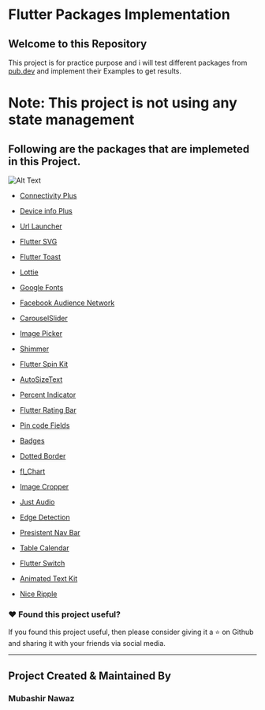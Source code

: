 # Flutter Packages Implementation



## Welcome to this Repository

This project is for practice purpose and i will test different packages from [pub.dev](https://pub.dev) and implement their Examples to get results.

# Note: This project is not using any state management 

## Following are the packages that are implemeted in this Project.

![Alt Text](https://media.giphy.com/media/qgQUggAC3Pfv687qPC/giphy.gif)

- [Connectivity Plus](https://github.com/itxmubi/Flutter-Packages-Implementation/tree/main/lib/Connectivity%20Plus)

- [Device info Plus](https://github.com/itxmubi/Flutter-Packages-Implementation/tree/main/lib/Device%20Info%20Plus)

- [Url Launcher](https://github.com/itxmubi/Flutter-Packages-Implementation/tree/main/lib/Url%20Launcher)

- [Flutter SVG](https://github.com/itxmubi/Flutter-Packages-Implementation/tree/main/lib/Flutter%20Svg)

- [Flutter Toast](https://github.com/itxmubi/Flutter-Packages-Implementation/tree/main/lib/Flutter%20Toast)

- [Lottie](https://github.com/itxmubi/Flutter-Packages-Implementation/tree/main/lib/Lottie)

- [Google Fonts](https://github.com/itxmubi/Flutter-Packages-Implementation/tree/main/lib/Google%20Fonts)

- [Facebook Audience Network](https://github.com/itxmubi/Flutter-Packages-Implementation/tree/main/lib/Facebook%20Audience%20Network) 

- [CarouselSlider](https://github.com/itxmubi/Flutter-Packages-Implementation/tree/main/lib/Carousel%20Slider) 

<!-- - [Google Mobile Ads](https://github.com/itxmubi/Flutter-Packages-Implementation/tree/main/lib/Google%20Native%Ads) -->

- [Image Picker](https://github.com/itxmubi/Flutter-Packages-Implementation/tree/main/lib/Image%Picker)

- [Shimmer](https://github.com/itxmubi/Flutter-Packages-Implementation/tree/main/lib/Shimmer)

- [Flutter Spin Kit](https://github.com/itxmubi/Flutter-Packages-Implementation/tree/main/lib/Flutter%20Spinkit)

- [AutoSizeText ](https://github.com/itxmubi/Flutter-Packages-Implementation/tree/main/lib/Auto%20Size%20Text)

- [Percent Indicator](https://github.com/itxmubi/Flutter-Packages-Implementation/tree/main/lib/Percent%20Indicator)

- [Flutter Rating Bar](https://github.com/itxmubi/Flutter-Packages-Implementation/tree/main/lib/Flutter%20Rating%20Bar)

- [Pin code Fields](https://github.com/itxmubi/Flutter-Packages-Implementation/tree/main/lib/Pin%20Code%20Fields)

- [Badges](https://github.com/itxmubi/Flutter-Packages-Implementation/tree/main/lib/Badges)

- [Dotted Border](https://github.com/itxmubi/Flutter-Packages-Implementation/tree/main/lib/Dotted%20Border)

- [fl_Chart](https://github.com/itxmubi/Flutter-Packages-Implementation/tree/main/lib/Fl%20Chart)

- [Image Cropper](https://github.com/itxmubi/Flutter-Packages-Implementation/tree/main/lib/Image%20Cropper)

- [Just Audio](https://github.com/itxmubi/Flutter-Packages-Implementation/tree/main/lib/Just%20Audio)


- [Edge Detection](https://github.com/itxmubi/Flutter-Packages-Implementation/tree/main/lib/Edge%20Detection)


- [Presistent Nav Bar](https://github.com/itxmubi/Flutter-Packages-Implementation/tree/main/lib/Presistent%20NavBar)


- [Table Calendar](https://github.com/itxmubi/Flutter-Packages-Implementation/tree/main/lib/Table%20Calendar)

- [Flutter Switch](https://github.com/itxmubi/Flutter-Packages-Implementation/tree/main/lib/Flutter%20Switch)


- [Animated Text Kit](https://github.com/itxmubi/Flutter-Packages-Implementation/tree/main/lib/Animated%20Text%20Kit)


- [Nice Ripple](https://github.com/itxmubi/Flutter-Packages-Implementation/tree/main/lib/Nice%20Ripple)

### :heart: Found this project useful?

If you found this project useful, then please consider giving it a :star: on Github and sharing it with your friends via social media.

---


## Project Created & Maintained By

### Mubashir Nawaz

<!-- <a href="https://twitter.com/Mubashi51232323"><img src="https://github.com/aritraroy/social-icons/blob/master/twitter-icon.png?raw=true" width="60"></a>
<a href="https://linkedin.com/in/itxmubi/"><img src="https://github.com/aritraroy/social-icons/blob/master/linkedin-icon.png?raw=true" width="60"></a>
<a href="https://instagram.com/itzzmubi"><img src="https://github.com/aritraroy/social-icons/blob/master/instagram-icon.png?raw=true" width="60"></a> -->

